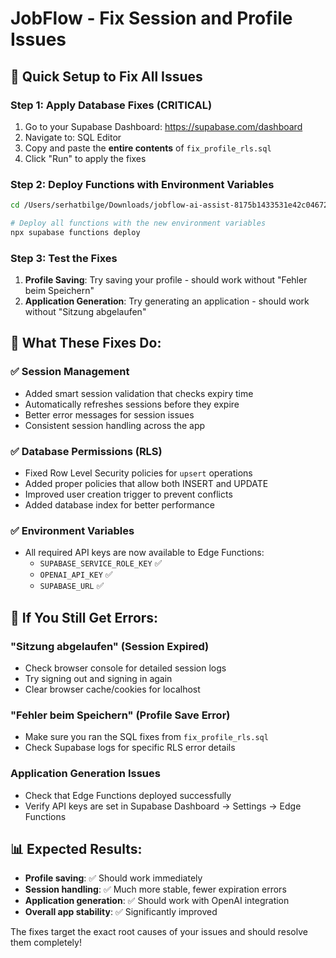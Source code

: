 # JobFlow - Fix Session and Profile Issues

## 🚀 Quick Setup to Fix All Issues

### Step 1: Apply Database Fixes (CRITICAL)
1. Go to your Supabase Dashboard: https://supabase.com/dashboard
2. Navigate to: SQL Editor
3. Copy and paste the **entire contents** of `fix_profile_rls.sql`
4. Click "Run" to apply the fixes

### Step 2: Deploy Functions with Environment Variables
```bash
cd /Users/serhatbilge/Downloads/jobflow-ai-assist-8175b1433531e42c046723873873d6ea6a94b1e6

# Deploy all functions with the new environment variables
npx supabase functions deploy
```

### Step 3: Test the Fixes
1. **Profile Saving**: Try saving your profile - should work without "Fehler beim Speichern"
2. **Application Generation**: Try generating an application - should work without "Sitzung abgelaufen"

## 🔧 What These Fixes Do:

### ✅ Session Management
- Added smart session validation that checks expiry time
- Automatically refreshes sessions before they expire
- Better error messages for session issues
- Consistent session handling across the app

### ✅ Database Permissions (RLS)
- Fixed Row Level Security policies for `upsert` operations
- Added proper policies that allow both INSERT and UPDATE
- Improved user creation trigger to prevent conflicts
- Added database index for better performance

### ✅ Environment Variables
- All required API keys are now available to Edge Functions:
  - `SUPABASE_SERVICE_ROLE_KEY` ✅
  - `OPENAI_API_KEY` ✅
  - `SUPABASE_URL` ✅

## 🐛 If You Still Get Errors:

### "Sitzung abgelaufen" (Session Expired)
- Check browser console for detailed session logs
- Try signing out and signing in again
- Clear browser cache/cookies for localhost

### "Fehler beim Speichern" (Profile Save Error)
- Make sure you ran the SQL fixes from `fix_profile_rls.sql`
- Check Supabase logs for specific RLS error details

### Application Generation Issues
- Check that Edge Functions deployed successfully
- Verify API keys are set in Supabase Dashboard → Settings → Edge Functions

## 📊 Expected Results:
- **Profile saving**: ✅ Should work immediately
- **Session handling**: ✅ Much more stable, fewer expiration errors
- **Application generation**: ✅ Should work with OpenAI integration
- **Overall app stability**: ✅ Significantly improved

The fixes target the exact root causes of your issues and should resolve them completely!
